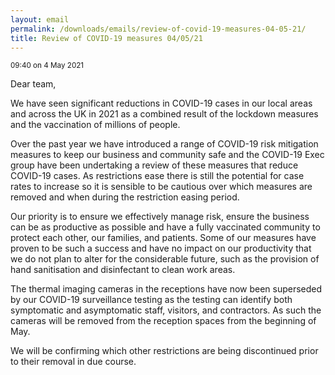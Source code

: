 ```yaml
---
layout: email
permalink: /downloads/emails/review-of-covid-19-measures-04-05-21/
title: Review of COVID-19 measures 04/05/21
---
```


<small>09:40 on 4 May 2021</small>

Dear team,

We have seen significant reductions in COVID-19 cases in our local areas and across the UK in 2021 as a combined result of the lockdown measures and the vaccination of millions of people.

Over the past year we have introduced a range of COVID-19 risk mitigation measures to keep our business and community safe and the COVID-19 Exec group have been undertaking a review of these measures that reduce COVID-19 cases. As restrictions ease there is still the potential for case rates to increase so it is sensible to be cautious over which measures are removed and when during the restriction easing period.

Our priority is to ensure we effectively manage risk, ensure the business can be as productive as possible and have a fully vaccinated community to protect each other, our families, and patients. Some of our measures have proven to be such a success and have no impact on our productivity that we do not plan to alter for the considerable future, such as the provision of hand sanitisation and disinfectant to clean work areas.

The thermal imaging cameras in the receptions have now been superseded by our COVID-19 surveillance testing as the testing can identify both symptomatic and asymptomatic staff, visitors, and contractors. As such the cameras will be removed from the reception spaces from the beginning of May.

We will be confirming which other restrictions are being discontinued prior to their removal in due course.
